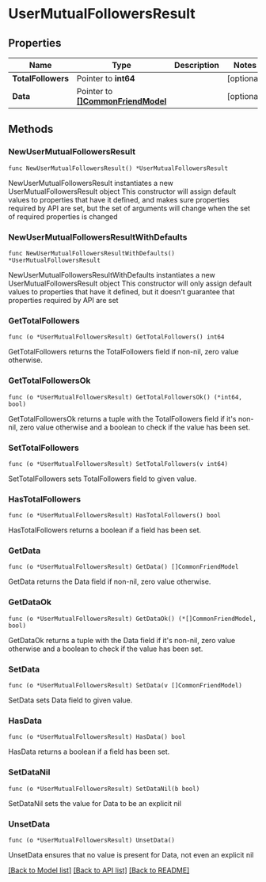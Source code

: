 # UserMutualFollowersResult

## Properties

Name | Type | Description | Notes
------------ | ------------- | ------------- | -------------
**TotalFollowers** | Pointer to **int64** |  | [optional] 
**Data** | Pointer to [**[]CommonFriendModel**](CommonFriendModel.md) |  | [optional] 

## Methods

### NewUserMutualFollowersResult

`func NewUserMutualFollowersResult() *UserMutualFollowersResult`

NewUserMutualFollowersResult instantiates a new UserMutualFollowersResult object
This constructor will assign default values to properties that have it defined,
and makes sure properties required by API are set, but the set of arguments
will change when the set of required properties is changed

### NewUserMutualFollowersResultWithDefaults

`func NewUserMutualFollowersResultWithDefaults() *UserMutualFollowersResult`

NewUserMutualFollowersResultWithDefaults instantiates a new UserMutualFollowersResult object
This constructor will only assign default values to properties that have it defined,
but it doesn't guarantee that properties required by API are set

### GetTotalFollowers

`func (o *UserMutualFollowersResult) GetTotalFollowers() int64`

GetTotalFollowers returns the TotalFollowers field if non-nil, zero value otherwise.

### GetTotalFollowersOk

`func (o *UserMutualFollowersResult) GetTotalFollowersOk() (*int64, bool)`

GetTotalFollowersOk returns a tuple with the TotalFollowers field if it's non-nil, zero value otherwise
and a boolean to check if the value has been set.

### SetTotalFollowers

`func (o *UserMutualFollowersResult) SetTotalFollowers(v int64)`

SetTotalFollowers sets TotalFollowers field to given value.

### HasTotalFollowers

`func (o *UserMutualFollowersResult) HasTotalFollowers() bool`

HasTotalFollowers returns a boolean if a field has been set.

### GetData

`func (o *UserMutualFollowersResult) GetData() []CommonFriendModel`

GetData returns the Data field if non-nil, zero value otherwise.

### GetDataOk

`func (o *UserMutualFollowersResult) GetDataOk() (*[]CommonFriendModel, bool)`

GetDataOk returns a tuple with the Data field if it's non-nil, zero value otherwise
and a boolean to check if the value has been set.

### SetData

`func (o *UserMutualFollowersResult) SetData(v []CommonFriendModel)`

SetData sets Data field to given value.

### HasData

`func (o *UserMutualFollowersResult) HasData() bool`

HasData returns a boolean if a field has been set.

### SetDataNil

`func (o *UserMutualFollowersResult) SetDataNil(b bool)`

 SetDataNil sets the value for Data to be an explicit nil

### UnsetData
`func (o *UserMutualFollowersResult) UnsetData()`

UnsetData ensures that no value is present for Data, not even an explicit nil

[[Back to Model list]](../README.md#documentation-for-models) [[Back to API list]](../README.md#documentation-for-api-endpoints) [[Back to README]](../README.md)


